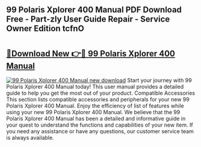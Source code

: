 ## 99 Polaris Xplorer 400 Manual PDF Download Free - Part-zIy User Guide Repair - Service Owner Edition tcfnO

# <h2><a href="http://bc4893.oget.top/?id=99+Polaris+Xplorer+400+Manual">🔗Download New 👉🔴 99 Polaris Xplorer 400 Manual</a></h2>

[![99 Polaris Xplorer 400 Manual new download](https://i.imgur.com/5g1atiW.png)](http://bc4893.oget.top/?id=99+Polaris+Xplorer+400+Manual)
Start your journey with 99 Polaris Xplorer 400 Manual today! This user manual provides a detailed guide to help you get the most out of your product. Compatible Accessories This section lists compatible accessories and peripherals for your new 99 Polaris Xplorer 400 Manual. Enjoy the efficiency of list of features while using your new 99 Polaris Xplorer 400 Manual. We believe that the 99 Polaris Xplorer 400 Manual has been a detailed and informative guide in your quest to understand the functions and capabilities of your new item. If you need any assistance or have any questions, our customer service team is always available.
